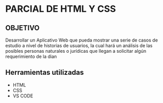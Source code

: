 # PARCIAL DE HTML Y CSS

## OBJETIVO

Desarrollar un Aplicativo Web que pueda mostrar una serie de casos de estudio a nivel de historias de usuarios, la cual hará un análisis de las posibles personas naturales o jurídicas que llegan a solicitar algún requerimiento de la dian

## Herramientas utilizadas 

- HTML
- CSS
- VS CODE